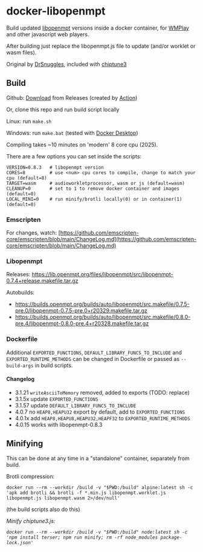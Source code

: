 # docker-libopenmpt

Build updated [libopenmpt](https://lib.openmpt.org/libopenmpt/) versions inside a docker container, for [WMPlay](https://github.com/silv3rr/chiptune2.js/tree/wmplay) and other javascript web players.

After building just replace the libopenmpt.js file to update (and/or worklet or wasm files).

Original by [DrSnuggles](DrSnuggles), included with [chiptune3](https://github.com/DrSnuggles/chiptune/tree/v3/docker)

## Build

Github: [Download](https://github.com/silv3rr/docker-libopenmpt/releases) from Releases (created by [Action](https://github.com/silv3rr/docker-libopenmpt/blob/main/.github/workflows/build.yml))

Or, clone this repo and run build script locally

Linux: run `make.sh`

Windows: run `make.bat` (tested with [Docker Desktop](https://docs.docker.com/desktop/setup/install/windows-install/))

Compiling takes ~10 minutes on 'modern' 8 core cpu (2025).

There are a few options you can set inside the scripts:

``` shell
VERSION=0.8.3   # libopenmpt version
CORES=8         # use <num> cpu cores to compile, change to match your cpu (default=8)
TARGET=wasm     # audioworkletprocessor, wasm or js (default=wasm)
CLEANUP=0       # set to 1 to remove docker container and images (default=0)
LOCAL_MINI=0    # run minify/brotli locally(0) or in container(1) (default=0)
```

### Emscripten

For changes, watch: [https://github.com/emscripten-core/emscripten/blob/main/ChangeLog.md](https://github.com/emscripten-core/emscripten/blob/main/ChangeLog.md)

### Libopenmpt

Releases: https://lib.openmpt.org/files/libopenmpt/src/libopenmpt-0.7.4+release.makefile.tar.gz

Autobuilds:

- https://builds.openmpt.org/builds/auto/libopenmpt/src.makefile/0.7.5-pre.0/libopenmpt-0.7.5-pre.0+r20329.makefile.tar.gz
- https://builds.openmpt.org/builds/auto/libopenmpt/src.makefile/0.8.0-pre.4/libopenmpt-0.8.0-pre.4+r20328.makefile.tar.gz

### Dockerfile

Additional `EXPORTED_FUNCTIONS`, `DEFAULT_LIBRARY_FUNCS_TO_INCLUDE` and `EXPORTED_RUNTIME_METHODS` can be changed in Dockerfile or passed as `--build-args` in build scripts.

#### Changelog

- 3.1.21 `writeAsciiToMemory` removed, added to exports (TODO: replace)
- 3.1.5x update `EXPORTED_FUNCTIONS`
- 3.1.57 update `DEFAULT_LIBRARY_FUNCS_TO_INCLUDE`
- 4.0.7 no `HEAP8,HEAPU32` export by default, add to `EXPORTED_FUNCTIONS`
- 4.0.1x add `HEAP8,HEAPU8,HEAPU32,HEAPF32` to `EXPORTED_RUNTIME_METHODS`
- 4.0.15 works with libopenmpt-0.8.3

## Minifying

This can be done at any time in a "standalone" container, separately from build.

Brotli compression:

`docker run --rm --workdir /build -v "$PWD:/build" alpine:latest sh -c 'apk add brotli && brotli -f *.min.js libopenmpt.worklet.js libopenmpt.js libopenmpt.wasm 2>/dev/null'`

(the build scripts also do this)

_Minify chiptune3.js:_

_`docker run --rm --workdir /build -v "$PWD:/build" node:latest sh -c 'npm install terser; npm run minify; rm -rf node_modules package-lock.json'`_
